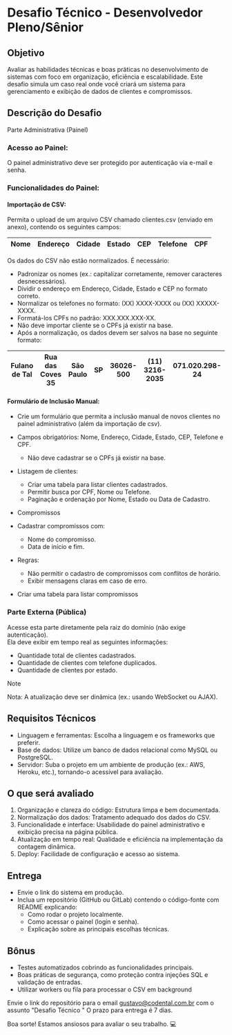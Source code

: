 # Desafio Técnico - Desenvolvedor Pleno/Sênior

## Objetivo


Avaliar as habilidades técnicas e boas práticas no desenvolvimento de sistemas com foco em organização, eficiência e escalabilidade. Este desafio simula um caso real onde você criará um sistema para gerenciamento e exibição de dados de clientes e compromissos.


## Descrição do Desafio

Parte Administrativa (Painel)

### Acesso ao Painel:
O painel administrativo deve ser protegido por autenticação via e-mail e senha.

### Funcionalidades do Painel:

#### Importação de CSV:
Permita o upload de um arquivo CSV chamado clientes.csv (enviado em anexo), contendo os seguintes campos:

| Nome | Endereço | Cidade | Estado | CEP |  Telefone | CPF |
| ------------- | ---------------- | --------- | -- | --------- | --------------- | -------------- |
  
Os dados do CSV não estão normalizados. É necessário:

- Padronizar os nomes (ex.: capitalizar corretamente, remover caracteres desnecessários).
- Dividir o endereço em Endereço, Cidade, Estado e CEP no formato correto.
- Normalizar os telefones no formato: (XX) XXXX-XXXX ou (XX) XXXXX-XXXX.
- Formatá-los CPFs no padrão: XXX.XXX.XXX-XX.
- Não deve importar cliente se o CPFs já existir na base.
- Após a normalização, os dados devem ser salvos na base no seguinte formato:

| Fulano de Tal | Rua das Coves 35 | São Paulo | SP | 36026-500 |  (11) 3216-2035 | 071.020.298-24 |
| ------------- | ---------------- | --------- | -- | --------- | --------------- | -------------- |

#### Formulário de Inclusão Manual:
- Crie um formulário que permita a inclusão manual de novos clientes no painel administrativo (além da importação de csv).
- Campos obrigatórios: Nome, Endereço, Cidade, Estado, CEP, Telefone e CPF.
  - Não deve cadastrar se o CPFs já existir na base.

- Listagem de clientes:
  - Criar uma tabela para listar clientes cadastrados.
  - Permitir busca por CPF, Nome ou Telefone.
  - Paginação e ordenação por Nome, Estado ou Data de Cadastro.
- Compromissos
- Cadastrar compromissos com:
  - Nome do compromisso.
  - Data de início e fim.
- Regras:
  - Não permitir o cadastro de compromissos com conflitos de horário.
  - Exibir mensagens claras em caso de erro.
- Criar uma tabela para listar compromissos


### Parte Externa (Pública)

Acesse esta parte diretamente pela raiz do domínio (não exige autenticação).<br>
Ela deve exibir em tempo real as seguintes informações:

- Quantidade total de clientes cadastrados.
- Quantidade de clientes com telefone duplicados.
- Quantidade de clientes por estado.

> [!NOTE]
> Nota: A atualização deve ser dinâmica (ex.: usando WebSocket ou AJAX).

## Requisitos Técnicos

- Linguagem e ferramentas: Escolha a linguagem e os frameworks que preferir.<br>
- Base de dados: Utilize um banco de dados relacional como MySQL ou PostgreSQL.<br>
- Servidor: Suba o projeto em um ambiente de produção (ex.: AWS, Heroku, etc.), tornando-o acessível para avaliação.

## O que será avaliado

1. Organização e clareza do código: Estrutura limpa e bem documentada.
2. Normalização dos dados: Tratamento adequado dos dados do CSV.
3. Funcionalidade e interface: Usabilidade do painel administrativo e exibição precisa na página pública.
4. Atualização em tempo real: Qualidade e eficiência na implementação da contagem dinâmica.
5. Deploy: Facilidade de configuração e acesso ao sistema.

## Entrega

- Envie o link do sistema em produção.<br>
- Inclua um repositório (GitHub ou GitLab) contendo o código-fonte com README explicando:<br>
  - Como rodar o projeto localmente.
  - Como acessar o painel (login e senha).
  - Explicação sobre as principais escolhas técnicas.

## Bônus

- Testes automatizados cobrindo as funcionalidades principais.
- Boas práticas de segurança, como proteção contra injeções SQL e validação de entradas.
- Utilizar workers ou fila para processar o CSV em background

Envie o link do repositório para o email gustavo@codental.com.br com o assunto "Desafio Técnico <seu nome>"
O prazo para entrega é 7 dias.

Boa sorte! Estamos ansiosos para avaliar o seu trabalho. 💻

